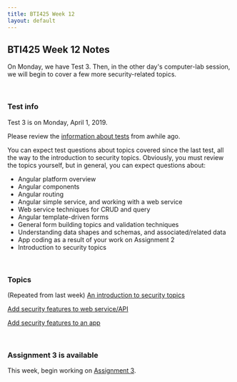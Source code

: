 ```yaml
---
title: BTI425 Week 12
layout: default
---
```


## BTI425 Week 12 Notes

On Monday, we have Test 3. Then, in the other day's computer-lab session, we will begin to cover a few more security-related topics.

<br>

### Test info

Test 3 is on Monday, April 1, 2019. 

Please review the [information about tests](/bti425/notes/week04#test-info) from awhile ago. 

You can expect test questions about topics covered since the last test, all the way to the introduction to security topics. Obviously, you must review the topics yourself, but in general, you can expect questions about:
* Angular platform overview
* Angular components
* Angular routing 
* Angular simple service, and working with a web service 
* Web service techniques for CRUD and query 
* Angular template-driven forms
* General form building topics and validation techniques
* Understanding data shapes and schemas, and associated/related data
* App coding as a result of your work on Assignment 2
* Introduction to security topics 

<br>

### Topics

(Repeated from last week) [An introduction to security topics](security-intro)

[Add security features to web service/API](security-add-to-server)

[Add security features to an app](security-add-to-app) 

<br>

### Assignment 3 is available

This week, begin working on [Assignment 3](/bti425/graded-work/assign3). 

<br>
